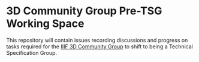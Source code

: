 # 3D Community Group Pre-TSG Working Space
This repository will contain issues recording discussions and progress on tasks required for the [IIIF 3D Community Group](https://iiif.io/community/groups/3d/) to shift to being a Technical Specification Group.
